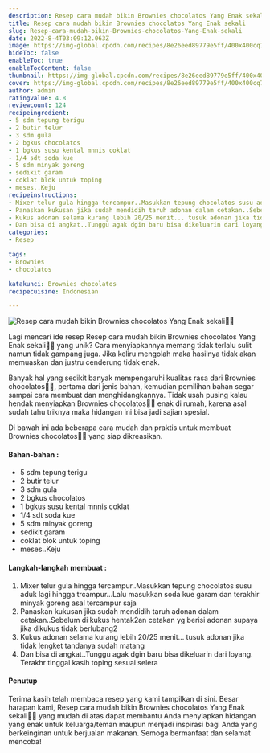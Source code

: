 ```yaml
---
description: Resep cara mudah bikin Brownies chocolatos Yang Enak sekali"
title: Resep cara mudah bikin Brownies chocolatos Yang Enak sekali
slug: Resep-cara-mudah-bikin-Brownies-chocolatos-Yang-Enak-sekali
date: 2022-8-4T03:09:12.063Z
image: https://img-global.cpcdn.com/recipes/8e26eed89779e5ff/400x400cq70/photo.jpg
hideToc: false
enableToc: true
enableTocContent: false
thumbnail: https://img-global.cpcdn.com/recipes/8e26eed89779e5ff/400x400cq70/photo.jpg
cover: https://img-global.cpcdn.com/recipes/8e26eed89779e5ff/400x400cq70/photo.jpg
author: admin
ratingvalue: 4.8
reviewcount: 124
recipeingredient:
- 5 sdm tepung terigu
- 2 butir telur
- 3 sdm gula
- 2 bgkus chocolatos
- 1 bgkus susu kental mnnis coklat
- 1/4 sdt soda kue
- 5 sdm minyak goreng
- sedikit garam
- coklat blok untuk toping
- meses..Keju
recipeinstructions:
- Mixer telur gula hingga tercampur..Masukkan tepung chocolatos susu aduk lagi hingga trcampur...Lalu masukkan soda kue garam dan terakhir minyak goreng asal tercampur saja
- Panaskan kukusan jika sudah mendidih taruh adonan dalam cetakan..Sebelum di kukus hentak2an cetakan yg berisi adonan supaya jika dikukus tidak berlubang2
- Kukus adonan selama kurang lebih 20/25 menit... tusuk adonan jika tidak lengket tandanya sudah matang
- Dan bisa di angkat..Tunggu agak dgin baru bisa dikeluarin dari loyang. Terakhr tinggal kasih toping sesuai selera
categories:
- Resep

tags:
- Brownies
- chocolatos

katakunci: Brownies chocolatos
recipecuisine: Indonesian

---
```


![Resep cara mudah bikin Brownies chocolatos Yang Enak sekali👩‍🍳](https://img-global.cpcdn.com/recipes/8e26eed89779e5ff/400x400cq70/photo.jpg)

Lagi mencari ide resep Resep cara mudah bikin Brownies chocolatos Yang Enak sekali👩‍🍳 yang unik? Cara menyiapkannya memang tidak terlalu sulit namun tidak gampang juga. Jika keliru mengolah maka hasilnya tidak akan memuaskan dan justru cenderung tidak enak.

Banyak hal yang sedikit banyak mempengaruhi kualitas rasa dari Brownies chocolatos👩‍🍳, pertama dari jenis bahan, kemudian pemilihan bahan segar sampai cara membuat dan menghidangkannya. Tidak usah pusing kalau hendak menyiapkan Brownies chocolatos👩‍🍳 enak di rumah, karena asal sudah tahu triknya maka hidangan ini bisa jadi sajian spesial.

Di bawah ini ada beberapa cara mudah dan praktis untuk membuat Brownies chocolatos👩‍🍳 yang siap dikreasikan.

<!--inarticleads1-->

#### Bahan-bahan :

- 5 sdm tepung terigu
- 2 butir telur
- 3 sdm gula
- 2 bgkus chocolatos
- 1 bgkus susu kental mnnis coklat
- 1/4 sdt soda kue
- 5 sdm minyak goreng
- sedikit garam
- coklat blok untuk toping
- meses..Keju

<!--inarticleads2-->

#### Langkah-langkah membuat :

1. Mixer telur gula hingga tercampur..Masukkan tepung chocolatos susu aduk lagi hingga trcampur...Lalu masukkan soda kue garam dan terakhir minyak goreng asal tercampur saja
1. Panaskan kukusan jika sudah mendidih taruh adonan dalam cetakan..Sebelum di kukus hentak2an cetakan yg berisi adonan supaya jika dikukus tidak berlubang2
1. Kukus adonan selama kurang lebih 20/25 menit... tusuk adonan jika tidak lengket tandanya sudah matang
1. Dan bisa di angkat..Tunggu agak dgin baru bisa dikeluarin dari loyang. Terakhr tinggal kasih toping sesuai selera

#### Penutup

Terima kasih telah membaca resep yang kami tampilkan di sini. Besar harapan kami, Resep cara mudah bikin Brownies chocolatos Yang Enak sekali👩‍🍳 yang mudah di atas dapat membantu Anda menyiapkan hidangan yang enak untuk keluarga/teman maupun menjadi inspirasi bagi Anda yang berkeinginan untuk berjualan makanan. Semoga bermanfaat dan selamat mencoba!